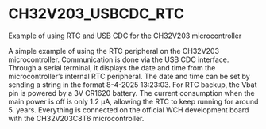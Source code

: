 # CH32V203_USBCDC_RTC
Example of using RTC and USB CDC for the CH32V203 microcontroller

A simple example of using the RTC peripheral on the CH32V203 microcontroller. 
Communication is done via the USB CDC interface. 
Through a serial terminal, it displays the date and time from the microcontroller’s internal RTC peripheral. 
The date and time can be set by sending a string in the format 8-4-2025 13:23:03. For RTC backup, the Vbat pin is powered by a 3V CR1620 battery. 
The current consumption when the main power is off is only 1.2 µA, allowing the RTC to keep running for around 5. years. Everything is connected on the official WCH development board with the CH32V203C8T6 microcontroller.

